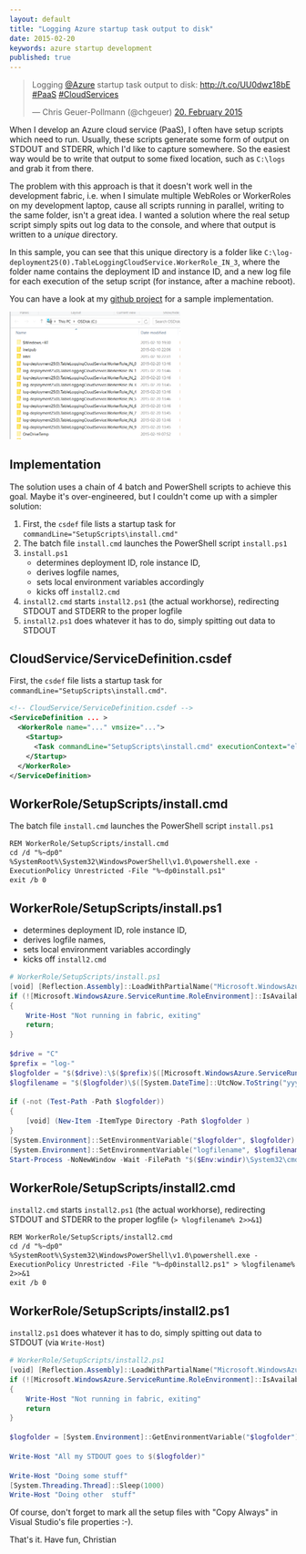 ```yaml
---
layout: default
title: "Logging Azure startup task output to disk"
date: 2015-02-20
keywords: azure startup development 
published: true
---
```


<blockquote class="twitter-tweet" lang="en"><p>Logging <a href="https://twitter.com/Azure">@Azure</a> startup task output to disk: <a href="http://blog.geuer-pollmann.de/blog/2015/02/20/logging-azure-startup-tasks-to-disk/">http://t.co/UU0dwz18bE</a> <a href="https://twitter.com/hashtag/PaaS?src=hash">#PaaS</a> <a href="https://twitter.com/hashtag/CloudServices?src=hash">#CloudServices</a></p>&mdash; Chris Geuer-Pollmann (@chgeuer) <a href="https://twitter.com/chgeuer/status/568762818415206400">20. February 2015</a></blockquote>
<script async src="//platform.twitter.com/widgets.js" charset="utf-8"></script>


When I develop an Azure cloud service (PaaS), I often have setup scripts which need to run. Usually, these scripts generate some form of output on STDOUT and STDERR, which I'd like to capture somewhere. So the easiest way would be to write that output to some fixed location, such as `C:\logs` and grab it from there. 

The problem with this approach is that it doesn't work well in the development fabric, i.e. when I simulate multiple WebRoles or WorkerRoles on my development laptop, cause all scripts running in parallel, writing to the same folder, isn't a great idea. I wanted a solution where the real setup script simply spits out log data to the console, and where that output is written to a _unique_ directory. 

In this sample, you can see that this unique directory is a folder like `C:\log-deployment25(0).TableLoggingCloudService.WorkerRole_IN_3`, where the folder name contains the deployment ID and instance ID, and a new log file for each execution of the setup script (for instance, after a machine reboot).

You can have a look at my [github project](https://github.com/chgeuer/UnorthodoxAzureLogging) for a sample implementation. 

<div>
	<img src="/img/2015-02-20-logging-azure-startup-tasks-to-disk/cdrive.png" alt="screenshot C:\-Drive" width="300px"></img>
</div>

## Implementation

The solution uses a chain of 4 batch and PowerShell scripts to achieve this goal. Maybe it's over-engineered, but I couldn't come up with a simpler solution: 

1. First, the `csdef` file lists a startup task for `commandLine="SetupScripts\install.cmd"`
2. The batch file `install.cmd` launches the PowerShell script `install.ps1` 
3. `install.ps1` 
	- determines deployment ID, role instance ID, 
	- derives logfile names,
	- sets local environment variables accordingly
	- kicks off `install2.cmd`
4. `install2.cmd` starts `install2.ps1` (the actual workhorse), redirecting STDOUT and STDERR to the proper logfile
5. `install2.ps1` does whatever it has to do, simply spitting out data to STDOUT

## CloudService/ServiceDefinition.csdef

First, the `csdef` file lists a startup task for `commandLine="SetupScripts\install.cmd"`.

```xml
<!-- CloudService/ServiceDefinition.csdef -->
<ServiceDefinition ... >
  <WorkerRole name="..." vmsize="...">
    <Startup>
      <Task commandLine="SetupScripts\install.cmd" executionContext="elevated" taskType="simple" />
    </Startup>
  </WorkerRole>
</ServiceDefinition>
```

## WorkerRole/SetupScripts/install.cmd

The batch file `install.cmd` launches the PowerShell script `install.ps1` 

```batch
REM WorkerRole/SetupScripts/install.cmd
cd /d "%~dp0"
%SystemRoot%\System32\WindowsPowerShell\v1.0\powershell.exe -ExecutionPolicy Unrestricted -File "%~dp0install.ps1"
exit /b 0
```

## WorkerRole/SetupScripts/install.ps1

- determines deployment ID, role instance ID, 
- derives logfile names,
- sets local environment variables accordingly
- kicks off `install2.cmd`

```powershell
# WorkerRole/SetupScripts/install.ps1
[void] [Reflection.Assembly]::LoadWithPartialName("Microsoft.WindowsAzure.ServiceRuntime") 
if (![Microsoft.WindowsAzure.ServiceRuntime.RoleEnvironment]::IsAvailable)
{
    Write-Host "Not running in fabric, exiting"
    return;
}

$drive = "C"
$prefix = "log-"
$logfolder = "$($drive):\$($prefix)$([Microsoft.WindowsAzure.ServiceRuntime.RoleEnvironment]::CurrentRoleInstance.Id)"
$logfilename = "$($logfolder)\$([System.DateTime]::UtcNow.ToString("yyyy-MM.dd--HH-mm-ss-fff")).txt"

if (-not (Test-Path -Path $logfolder)) 
{ 
    [void] (New-Item -ItemType Directory -Path $logfolder ) 
}
[System.Environment]::SetEnvironmentVariable("$logfolder", $logfolder)
[System.Environment]::SetEnvironmentVariable("logfilename", $logfilename)
Start-Process -NoNewWindow -Wait -FilePath "$($Env:windir)\System32\cmd.exe" -ArgumentList "/C $(Get-Location)\install2.cmd"
```

## WorkerRole/SetupScripts/install2.cmd

`install2.cmd` starts `install2.ps1` (the actual workhorse), redirecting STDOUT and STDERR to the proper logfile (`> %logfilename% 2>>&1`)

```batch
REM WorkerRole/SetupScripts/install2.cmd
cd /d "%~dp0"
%SystemRoot%\System32\WindowsPowerShell\v1.0\powershell.exe -ExecutionPolicy Unrestricted -File "%~dp0install2.ps1" > %logfilename% 2>>&1
exit /b 0
```

## WorkerRole/SetupScripts/install2.ps1

`install2.ps1` does whatever it has to do, simply spitting out data to STDOUT (via `Write-Host`)

```powershell
# WorkerRole/SetupScripts/install2.ps1
[void] [Reflection.Assembly]::LoadWithPartialName("Microsoft.WindowsAzure.ServiceRuntime") 
if (![Microsoft.WindowsAzure.ServiceRuntime.RoleEnvironment]::IsAvailable)
{
    Write-Host "Not running in fabric, exiting"
    return
}

$logfolder = [System.Environment]::GetEnvironmentVariable("$logfolder")

Write-Host "All my STDOUT goes to $($logfolder)"

Write-Host "Doing some stuff"
[System.Threading.Thread]::Sleep(1000)
Write-Host "Doing other  stuff"
```

Of course, don't forget to mark all the setup files with "Copy Always" in Visual Studio's file properties :-). 

That's it. Have fun, 
Christian
